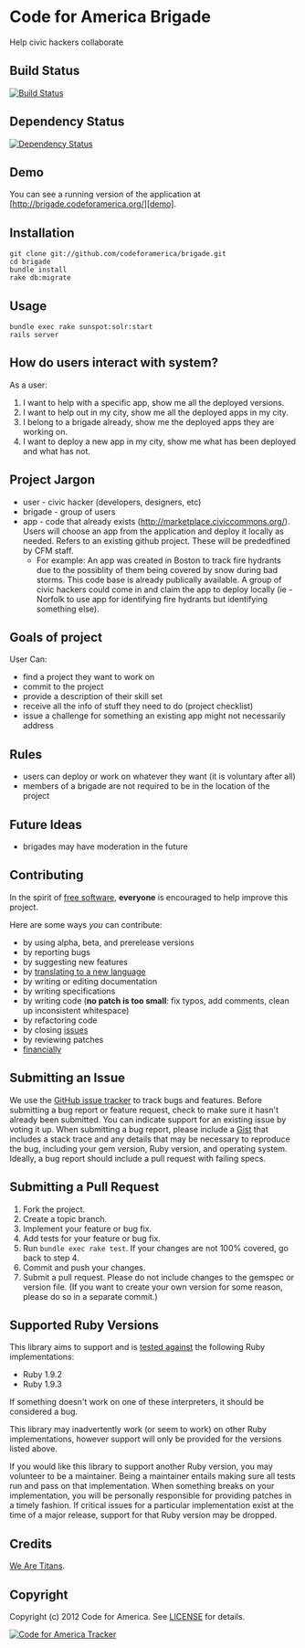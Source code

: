 # Code for America Brigade
Help civic hackers collaborate


## <a name="build"></a>Build Status
[![Build Status](https://secure.travis-ci.org/codeforamerica/brigade.png?branch=master)][travis]

[travis]: http://travis-ci.org/codeforamerica/brigade

## <a name="dependencies"></a>Dependency Status
[![Dependency Status](https://gemnasium.com/codeforamerica/brigade.png?travis)][gemnasium]

[gemnasium]: https://gemnasium.com/codeforamerica/brigade

## <a name="demo"></a>Demo
You can see a running version of the application at
[http://brigade.codeforamerica.org/][demo].

[demo]: http://brigade.codeforamerica.org/

## <a name="installation"></a>Installation
    git clone git://github.com/codeforamerica/brigade.git
    cd brigade
    bundle install
    rake db:migrate

## <a name="usage"></a>Usage    
    bundle exec rake sunspot:solr:start
    rails server


How do users interact with system?
----------------------------------
As a user:

1. I want to help with a specific app, show me all the deployed versions.
2. I want to help out in my city, show me all the deployed apps in my city.
3. I belong to a brigade already, show me the deployed apps they are working on.
4. I want to deploy a new app in my city, show me what has been deployed and what has not.

Project Jargon
--------------
- user - civic hacker (developers, designers, etc)
- brigade - group of users
- app - code that already exists (http://marketplace.civiccommons.org/). Users will choose an app from the application and deploy it locally as needed. Refers to an existing github project. These will be prededfined by CFM staff.
  * For example: An app was created in Boston to track fire hydrants due to the possiblity of them being covered by snow during bad storms. This code base is already publically available. A group of civic hackers could come in and claim the app to deploy locally (ie - Norfolk to use app for identifying fire hydrants but identifying something else).

Goals of project
----------------
User Can:

- find a project they want to work on
- commit to the project
- provide a description of their skill set
- receive all the info of stuff they need to do (project checklist)
- issue a challenge for something an existing app might not necessarily address

Rules
-----
- users can deploy or work on whatever they want (it is voluntary after all)
- members of a brigade are not required to be in the location of the project

Future Ideas
------------
- brigades may have moderation in the future

## <a name="contributing"></a>Contributing
In the spirit of [free software][free-sw], **everyone** is encouraged to help
improve this project.

[free-sw]: http://www.fsf.org/licensing/essays/free-sw.html

Here are some ways *you* can contribute:

* by using alpha, beta, and prerelease versions
* by reporting bugs
* by suggesting new features
* by [translating to a new language][locales]
* by writing or editing documentation
* by writing specifications
* by writing code (**no patch is too small**: fix typos, add comments, clean up
  inconsistent whitespace)
* by refactoring code
* by closing [issues][]
* by reviewing patches
* [financially][]

[locales]: https://github.com/codeforamerica/brigade/tree/master/config/locales
[issues]: https://github.com/codeforamerica/brigade/issues
[financially]: https://secure.codeforamerica.org/page/contribute

## <a name="issues"></a>Submitting an Issue
We use the [GitHub issue tracker][issues] to track bugs and features. Before
submitting a bug report or feature request, check to make sure it hasn't
already been submitted. You can indicate support for an existing issue by
voting it up. When submitting a bug report, please include a [Gist][] that
includes a stack trace and any details that may be necessary to reproduce the
bug, including your gem version, Ruby version, and operating system. Ideally, a
bug report should include a pull request with failing specs.

[gist]: https://gist.github.com/

## <a name="pulls"></a>Submitting a Pull Request
1. Fork the project.
2. Create a topic branch.
3. Implement your feature or bug fix.
4. Add tests for your feature or bug fix.
5. Run `bundle exec rake test`. If your changes are not 100% covered, go back
   to step 4.
6. Commit and push your changes.
7. Submit a pull request. Please do not include changes to the gemspec or
   version file. (If you want to create your own version for some reason,
   please do so in a separate commit.)

## <a name="versions"></a>Supported Ruby Versions
This library aims to support and is [tested against][travis] the following Ruby
implementations:

* Ruby 1.9.2
* Ruby 1.9.3


If something doesn't work on one of these interpreters, it should be considered
a bug.

This library may inadvertently work (or seem to work) on other Ruby
implementations, however support will only be provided for the versions listed
above.

If you would like this library to support another Ruby version, you may
volunteer to be a maintainer. Being a maintainer entails making sure all tests
run and pass on that implementation. When something breaks on your
implementation, you will be personally responsible for providing patches in a
timely fashion. If critical issues for a particular implementation exist at the
time of a major release, support for that Ruby version may be dropped.

## Credits
[We Are Titans](http://www.wearetitans.net).

## <a name="copyright"></a>Copyright
Copyright (c) 2012 Code for America. See [LICENSE][] for details.

[license]: https://github.com/codeforamerica/brigade/blob/master/LICENSE.mkd

[![Code for America Tracker](http://stats.codeforamerica.org/codeforamerica/brigade.png)][tracker]

[tracker]: http://stats.codeforamerica.org/projects/brigade

